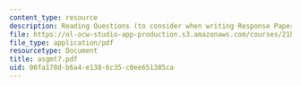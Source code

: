 ```yaml
---
content_type: resource
description: Reading Questions (to consider when writing Response Papers).
file: https://ol-ocw-studio-app-production.s3.amazonaws.com/courses/21h-342-the-royal-family-fall-2003/06fa178db6a4e1386c35c0ee651385ca_asgmt7.pdf
file_type: application/pdf
resourcetype: Document
title: asgmt7.pdf
uid: 06fa178d-b6a4-e138-6c35-c0ee651385ca
---
```

